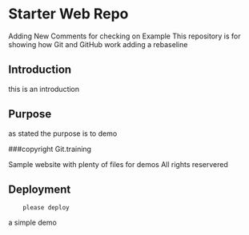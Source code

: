 # Starter Web Repo
Adding New Comments for checking on Example
This repository is for showing how Git and GitHub work
adding a rebaseline 
## Introduction
this is an introduction
## Purpose
as stated the purpose is to demo

###copyright
Git.training

Sample website with plenty of files for demos
All rights reservered
## Deployment
		please deploy
a simple demo